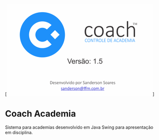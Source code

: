 [![Coach](/src/br/com/imagens/about.png)]

# Coach Academia

Sistema para academias desenvolvido em Java Swing para apresentação em disciplina.
